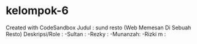 # kelompok-6

Created with CodeSandbox
Judul : sund resto (Web Memesan Di Sebuah Resto)
Deskripsi/Role :
-Sultan :
-Rezky :
-Munanzah:
-Rizki m :
